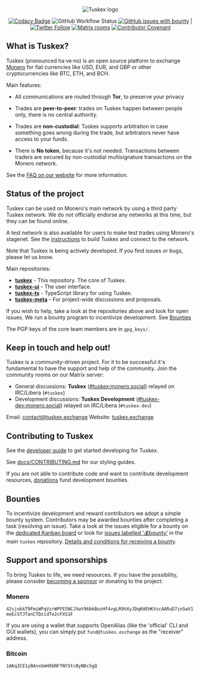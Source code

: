 <div align="center">
  <img src="https://raw.githubusercontent.com/tuskex-dex/tuskex-meta/721e52919b28b44d12b6e1e5dac57265f1c05cda/logo/tuskex_logo_landscape.svg" alt="Tuskex logo">

  [![Codacy Badge](https://app.codacy.com/project/badge/Grade/505405b43cb74d5a996f106a3371588e)](https://app.codacy.com/gh/tuskex-dex/tuskex/dashboard)
  ![GitHub Workflow Status](https://img.shields.io/github/actions/workflow/status/tuskex-dex/tuskex/build.yml?branch=master)
  [![GitHub issues with bounty](https://img.shields.io/github/issues-search/tuskex-dex/tuskex?color=%23fef2c0&label=Issues%20with%20bounties&query=project%3Atuskex-dex%2F2)](https://github.com/orgs/tuskex-dex/projects/2) |
  [![Twitter Follow](https://img.shields.io/twitter/follow/TuskexDEX?style=social)](https://twitter.com/tuskexdex)
  [![Matrix rooms](https://img.shields.io/badge/Matrix%20room-%23tuskex-blue)](https://matrix.to/#/#tuskex:monero.social) [![Contributor Covenant](https://img.shields.io/badge/Contributor%20Covenant-2.1-4baaaa.svg)](https://github.com/tuskex-dex/.github/blob/master/CODE_OF_CONDUCT.md)
</div>

## What is Tuskex?

Tuskex (pronounced ha‧ve‧no) is an open source platform to exchange [Monero](https://getmonero.org) for fiat currencies like USD, EUR, and GBP or other cryptocurrencies like BTC, ETH, and BCH.

Main features:

- All communications are routed through **Tor**, to preserve your privacy

- Trades are **peer-to-peer**: trades on Tuskex happen between people only, there is no central authority.

- Trades are **non-custodial**: Tuskex supports arbitration in case something goes wrong during the trade, but arbitrators never have access to your funds.

- There is **No token**, because it's not needed. Transactions between traders are secured by non-custodial multisignature transactions on the Monero network.

See the [FAQ on our website](https://tuskex.exchange/faq/) for more information.

## Status of the project

Tuskex can be used on Monero's main network by using a third party Tuskex network. We do not officially endorse any networks at this time, but they can be found online.

A test network is also available for users to make test trades using Monero's stagenet. See the [instructions](https://github.com/tuskex-dex/tuskex/blob/master/docs/installing.md) to build Tuskex and connect to the network.

Note that Tuskex is being actively developed. If you find issues or bugs, please let us know.

Main repositories:

- **[tuskex](https://github.com/tuskex-dex/tuskex)** - This repository. The core of Tuskex.
- **[tuskex-ui](https://github.com/tuskex-dex/tuskex-ui)** - The user interface.
- **[tuskex-ts](https://github.com/tuskex-dex/tuskex-ts)** - TypeScript library for using Tuskex.
- **[tuskex-meta](https://github.com/tuskex-dex/tuskex-meta)** - For project-wide discussions and proposals.

If you wish to help, take a look at the repositories above and look for open issues. We run a bounty program to incentivize development. See [Bounties](#bounties)

The PGP keys of the core team members are in `gpg_keys/`.

## Keep in touch and help out!

Tuskex is a community-driven project. For it to be successful it's fundamental to have the support and help of the community. Join the community rooms on our Matrix server:

- General discussions: **Tuskex** ([#tuskex:monero.social](https://matrix.to/#/#tuskex:monero.social)) relayed on IRC/Libera (`#tuskex`)
- Development discussions: **Tuskex Development** ([#tuskex-dev:monero.social](https://matrix.to/#/#tuskex-dev:monero.social)) relayed on IRC/Libera (`#tuskex-dev`)

Email: contact@tuskex.exchange
Website: [tuskex.exchange](https://tuskex.exchange)

## Contributing to Tuskex

See the [developer guide](docs/developer-guide.md) to get started developing for Tuskex.

See [docs/CONTRIBUTING.md](docs/CONTRIBUTING.md) for our styling guides.

If you are not able to contribute code and want to contribute development resources, [donations](#support) fund development bounties.

## Bounties

To incentivize development and reward contributors we adopt a simple bounty system. Contributors may be awarded bounties after completing a task (resolving an issue). Take a look at the issues eligible for a bounty on the [dedicated Kanban board](https://github.com/orgs/tuskex-dex/projects/2) or look for [issues labelled '💰bounty'](https://github.com/tuskex-dex/tuskex/issues?q=is%3Aissue+is%3Aopen+label%3A%F0%9F%92%B0bounty) in the main `tuskex` repository. [Details and conditions for receiving a bounty](docs/bounties.md).

## Support and sponsorships

To bring Tuskex to life, we need resources. If you have the possibility, please consider [becoming a sponsor](https://tuskex.exchange/sponsors/) or donating to the project:

### Monero

`42sjokkT9FmiWPqVzrWPFE5NCJXwt96bkBozHf4vgLR9hXyJDqKHEHKVscAARuD7in5wV1meEcSTJTanCTDzidTe2cFXS1F`

<!-- ![Qr code](https://raw.githubusercontent.com/tuskex-dex/tuskex/master/media/qrtuskex.png) -->

If you are using a wallet that supports OpenAlias (like the 'official' CLI and GUI wallets), you can simply put `fund@tuskex.exchange` as the "receiver" address.

### Bitcoin

`1AKq3CE1yBAnxGmHXbNFfNYStcByNDc5gQ`

<!-- ![Qr code](https://raw.githubusercontent.com/tuskex-dex/tuskex/master/media/qrbtc.png) -->
